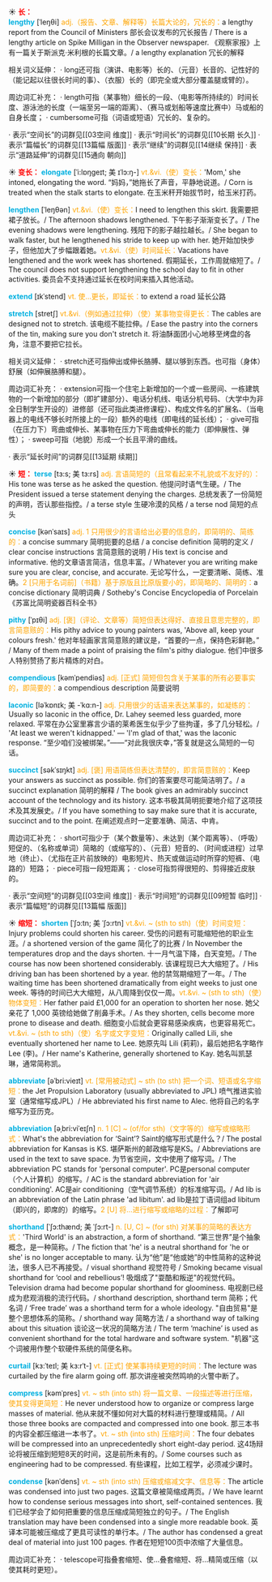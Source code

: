 ☀ <font color="red">**长：**</font>          
<font color="sky blue">**lengthy**</font> [ˈleŋθi]
<font color="orange">adj.（报告、文章、解释等）长篇大论的，冗长的：</font>a lengthy report from the Council of Ministers 部长会议发布的冗长报告 / There is a lengthy article on Spike Milligan in the Observer newspaper. 《观察家报》上有一篇关于斯派克·米利根的长篇文章。/ a lengthy explanation 冗长的解释

相关词义延伸：
· long还可指（演讲、电影等）长的、（元音）长音的、记性好的（能记起以往很长时间的事）、（衣服）长的（即完全或大部分覆盖腿或臂的）。

周边词汇补充：
· length可指（某事物）细长的一段、（电影等所持续的）时间长度、游泳池的长度（一端至另一端的距离）、（赛马或划船等速度比赛中）马或船的自身长度；
· cumbersome可指（词语或短语）冗长的、复杂的。

· 表示“空间长”的词群见[[03空间 维度]]
· 表示“时间长”的词群见[[10长期 长久]]
· 表示“篇幅长”的词群见[[13篇幅 版面]]
· 表示“继续”的词群见[[14继续 保持]]
· 表示“道路延伸”的词群见[[15通向 朝向]]

☀ <font color="red">**变长：**</font>
<font color="sky blue">**elongate**</font> [ˈi:lɒŋgeɪt; 美 ɪˈlɔ:ŋ-]
<font color="orange">vt.&vi.（使）变长：</font>'Mom,' she intoned, elongating the word. “妈妈，”她拖长了声音，平静地说道。/ Corn is treated when the stalk starts to elongate. 在玉米秆开始拔节时，给玉米打药。

<font color="sky blue">**lengthen**</font> [ˈleŋθən]
<font color="orange">vt.&vi.（使）变长：</font>I need to lengthen this skirt. 我需要把裙子放长。/ The afternoon shadows lengthened. 下午影子渐渐变长了。/ The evening shadows were lengthening. 残阳下的影子越拉越长。/ She began to walk faster, but he lengthened his stride to keep up with her. 她开始加快步子，但他加大了步幅跟着她。<font color="orange">vt.&vi.（使）时间延长：</font>Vacations have lengthened and the work week has shortened. 假期延长，工作周就缩短了。/ The council does not support lengthening the school day to fit in other activities. 委员会不支持通过延长在校时间来插入其他活动。
           
<font color="sky blue">**extend**</font> [ɪkˈstend]
<font color="orange">vt. 使…更长，即延长：</font>to extend a road 延长公路

<font color="sky blue">**stretch**</font> [stretʃ]
<font color="orange">vt.&vi.（例如通过拉伸）（使）某事物变得更长：</font>The cables are designed not to stretch. 该电缆不能拉伸。/ Ease the pastry into the corners of the tin, making sure you don't stretch it. 将油酥面团小心地移至烤盘的各角，注意不要把它拉长。

相关词义延伸：
· stretch还可指伸出或伸长胳膊、腿以够到东西。也可指（身体）舒展（如伸展胳膊和腿）。

周边词汇补充：
· extension可指一个住宅上新增加的一个或一些房间、一栋建筑物的一个新增加的部分（即扩建部分）、电话分机线、电话分机号码、（大学中为非全日制学生开设的）进修部（还可指此类进修课程）、构成文件名的扩展名、（当电器上的电线不够长时所接上的一段）额外的电线（即电线的延长线）；
· give可指（在压力下）弯曲或伸长、某事物在压力下弯曲或伸长的能力（即伸展性、弹性）；
· sweep可指（地貌）形成一个长且平滑的曲线。

· 表示“延长时间”的词群见[[13延期 续期]]

☀ <font color="red">**短：**</font>
<font color="sky blue">**terse**</font> [tɜ:s; 美 tɜ:rs]
<font color="orange">adj. 言语简短的（且常看起来不礼貌或不友好的）：</font>His tone was terse as he asked the question. 他提问时语气生硬。/ The President issued a terse statement denying the charges. 总统发表了一份简短的声明，否认那些指控。/ a terse style 生硬冷漠的风格 / a terse nod 简短的点头

<font color="sky blue">**concise**</font> [kənˈsaɪs]
<font color="orange">adj. 1 只用很少的言语给出必要的信息的，即简明的、简练的：</font>a concise summary 简明扼要的总结 / a concise definition 简明的定义 / clear concise instructions 言简意赅的说明 / His text is concise and informative. 他的文章语言简洁，信息丰富。/ Whatever you are writing make sure you are clear, concise, and accurate. 无论写什么，一定要清晰、简练、准确。<font color="orange">2 [只用于名词前]（书籍）基于原版且比原版要小的，即简略的、简明的：</font>a concise dictionary 简明词典 / Sotheby's Concise Encyclopedia of Porcelain《苏富比简明瓷器百科全书》

<font color="sky blue">**pithy**</font> [ˈpɪθi]
<font color="orange">adj. [褒]（评论、文章等）简短但表达得好、直接且意思完整的，即言简意赅的：</font>His pithy advice to young painters was, 'Above all, keep your colours fresh.' 他对年轻画家言简意赅的建议是，“首要的一点，保持色彩鲜艳。” / Many of them made a point of praising the film's pithy dialogue. 他们中很多人特别赞扬了影片精炼的对白。

<font color="sky blue">**compendious**</font> [kəmˈpendiəs]
<font color="orange">adj. [正式] 简短但包含关于某事的所有必要事实的，即简要的：</font>a compendious description 简要说明

<font color="sky blue">**laconic**</font> [ləˈkɒnɪk; 美 -ˈkɑ:n-]
<font color="orange">adj. 只用很少的话语来表达某事的，如凝练的：</font>Usually so laconic in the office, Dr. Lahey seemed less guarded, more relaxed. 平常在办公室里寡言少语的莱希医生似乎少了些拘谨，多了几分轻松。/ 'At least we weren't kidnapped.' — 'I'm glad of that,' was the laconic response. “至少咱们没被绑架。”——“对此我很庆幸，”答复就是这么简短的一句话。

<font color="sky blue">**succinct**</font> [səkˈsɪŋkt]
<font color="orange">adj. [褒] 用语简练但表达清楚的，即言简意赅的：</font>Keep your answers as succinct as possible. 你们的答案要尽可能简洁明了。/ a succinct explanation 简明的解释 / The book gives an admirably succinct account of the technology and its history. 这本书极其简明扼要地介绍了这项技术及其发展史。/ If you have something to say make sure that it is accurate, succinct and to the point. 在阐述观点时一定要准确、简洁、中肯。

周边词汇补充：
· short可指少于（某个数量等）、未达到（某个距离等）、（呼吸）短促的、（名称或单词）简略的（或缩写的）、（元音）短音的、（时间或进程）过早地（终止）、（尤指在正片前放映的）电影短片、热天或做运动时所穿的短裤、（电路的）短路；
· piece可指一段短距离；
· close可指剪得很短的、剪得接近皮肤的。

· 表示“空间短”的词群见[[03空间 维度]]
· 表示“时间短”的词群见[[09短暂 临时]]
· 表示“篇幅短”的词群见[[13篇幅 版面]]

☀ <font color="red">**缩短：**</font>
<font color="sky blue">**shorten**</font> [ˈʃɔ:tn; 美 ˈʃɔ:rtn]
<font color="orange">vt.&vi. ~ (sth to sth)（使）时间变短：</font>Injury problems could shorten his career. 受伤的问题有可能缩短他的职业生涯。/ a shortened version of the game 简化了的比赛 / In November the temperatures drop and the days shorten. 十一月气温下降，白天变短。/ The course has now been shortened considerably. 该课程现已大大缩短了。/ His driving ban has been shortened by a year. 他的禁驾期缩短了一年。/ The waiting time has been shortened dramatically from eight weeks to just one week. 等待的时间已大大缩短，从八周降到仅仅一周。<font color="orange">vt.&vi. ~ (sth to sth)（使）物体变短：</font>Her father paid £1,000 for an operation to shorten her nose. 她父亲花了 1,000 英镑给她做了削鼻手术。/ As they shorten, cells become more prone to disease and death. 细胞变小后就会更容易感染疾病，也更容易死亡。<font color="orange">vt.&vi. ~ (sth to sth)（使）名字或文字变短：</font>Originally called Lili, she eventually shortened her name to Lee. 她原先叫 Lili (莉莉)，最后她把名字略作 Lee (李)。/ Her name's Katherine, generally shortened to Kay. 她名叫凯瑟琳，通常简称凯。
           
<font color="sky blue">**abbreviate**</font> [əˈbri:vieɪt]
<font color="orange">vt. [常用被动式] ~ sth (to sth) 把一个词、短语或名字缩短：</font>the Jet Propulsion Laboratory (usually abbreviated to JPL) 喷气推进实验室（通常缩写成JPL）/ He abbreviated his first name to Alec. 他将自己的名字缩写为亚历克。           
         
<font color="sky blue">**abbreviation**</font> [əˌbri:viˈeɪʃn]
<font color="orange">n. 1 [C] ~ (of/for sth)（文字等的）缩写或缩略形式：</font>What's the abbreviation for ‘Saint’? Saint的缩写形式是什么？/ The postal abbreviation for Kansas is KS. 堪萨斯州的邮政缩写是KS。/ Abbreviations are used in the text to save space. 为节省空间，文中使用了缩写词。/ The abbreviation PC stands for 'personal computer'. PC是personal computer（个人计算机）的缩写。/ AC is the standard abbreviation for 'air conditioning'. AC是air conditioning（空气调节系统）的标准缩写词。/ Ad lib is an abbreviation of the Latin phrase 'ad libitum'. ad lib是拉丁语词组ad libitum（即兴的，即席的）的缩写。<font color="orange">2 [U] 将…进行缩写或缩略的过程：</font>了解即可
           
<font color="sky blue">**shorthand**</font> [ˈʃɔ:thænd; 美 ˈʃɔ:rt-]
<font color="orange">n. [U, C] ~ (for sth) 对某事的简略的表达方式：</font>'Third World' is an abstraction, a form of shorthand. “第三世界”是个抽象概念，是一种简称。/ The fiction that 'he' is a neutral shorthand for 'he or she' is no longer acceptable to many. 认为“他”是“他或她”的中性简称的这种说法，很多人已不再接受。/ visual shorthand 视觉符号 / Smoking became visual shorthand for ‘cool and rebellious’! 吸烟成了"耍酷和叛逆"的视觉代码。 Television drama had become popular shorthand for gloominess. 电视剧已经成为悲观消极的流行代码。/ shorthand description, shorthand term 简称；代名词 / ‘Free trade’ was a shorthand term for a whole ideology. "自由贸易"是整个思想体系的简称。/ shorthand way 简略方法 / a shorthand way of talking about this situation 谈论这一状况的简略方法 / The term ‘machine’ is used as convenient shorthand for the total hardware and software system. "机器"这个词被用作整个软硬件系统的简便名称。

<font color="sky blue">**curtail**</font> [kɜ:ˈteɪl; 美 kɜ:rˈt-]
<font color="orange">vt. [正式] 使某事持续更短的时间：</font>The lecture was curtailed by the fire alarm going off. 那次讲座被突然鸣响的火警中断了。

<font color="sky blue">**compress**</font> [kəmˈpres]
<font color="orange">vt. ~ sth (into sth) 将一篇文章、一段描述等进行压缩，使其变得更简短：</font>He never understood how to organize or compress large masses of material. 他从来就不懂如何对大篇的材料进行整理或精简。/ All those three books are compacted and compressed into one book. 那三本书的内容全都压缩进一本书了。<font color="orange">vt. ~ sth (into sth) 压缩时间：</font>The four debates will be compressed into an unprecedentedly short eight-day period. 这4场辩论将被压缩到短短8天的时间，这是前所未有的。/ Some courses such as engineering had to be compressed. 有些课程，比如工程学，必须减少课时。
           
<font color="sky blue">**condense**</font> [kənˈdens]
<font color="orange">vt. ~ sth (into sth) 压缩或缩减文字、信息等：</font>The article was condensed into just two pages. 这篇文章被简缩成两页。/ We have learnt how to condense serious messages into short, self-contained sentences. 我们已经学会了如何把重要的信息压缩成简短独立的句子。/ The English translation may have been condensed into a single more readable book. 英译本可能被压缩成了更具可读性的单行本。/ The author has condensed a great deal of material into just 100 pages. 作者在短短100页中浓缩了大量信息。

周边词汇补充：
· telescope可指叠套缩短、使…叠套缩短、将…精简或压缩（以使其耗时更短）。



